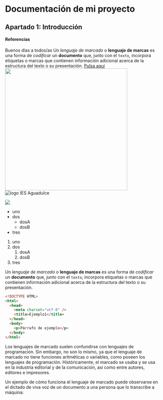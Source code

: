 # Documentación de mi proyecto
## Apartado 1: Introducción
#### Referencias
Buenos días a todos/as
Un *lenguaje de marcado* o **lenguaje de marcas** es una forma de _codificar_ un __documento__ que, junto con el `texto`, incorpora etiquetas o marcas que contienen información adicional acerca de la estructura del texto o su presentación.
[Pulsa aquí](https://www.google.es)
<img src="https://www.iesaguadulce.es/centro/templates/dd_toysshop_34/images/logo_ies_aguadulce.png" width="400px">
![logo IES Aguadulce](https://www.iesaguadulce.es/centro/templates/dd_toysshop_34/images/logo_ies_aguadulce.png)

![](https://picsum.photos/seed/picsum/200/300)

* uno
* dos
  * dosA
  * dosB
* tres

1. uno
1. dos
   1. dosA
   1. dosB
1. tres

Un *lenguaje de marcado* o **lenguaje de marcas** es una forma de _codificar_ un __documento__ que, junto con el `texto`, incorpora etiquetas o marcas que contienen información adicional acerca de la estructura del texto o su presentación.
```html
<!DOCTYPE HTML>
<html>
  <head>
    <meta charset="utf-8" />
    <title>Ejemplo1</title>
  </head>
  <body>
    <p>Párrafo de ejemplo</p>
  </body>
</html>
```
Los lenguajes de marcado suelen confundirse con lenguajes de programación. Sin embargo, no son lo mismo, ya que el lenguaje de marcado no tiene funciones aritméticas o variables, como poseen los lenguajes de programación. Históricamente, el marcado se usaba y se usa en la industria editorial y de la comunicación, así como entre autores, editores e impresores.

Un ejemplo de cómo funciona el lenguaje de marcado puede observarse en el dictado de viva voz de un documento a una persona que lo transcribe a máquina:
